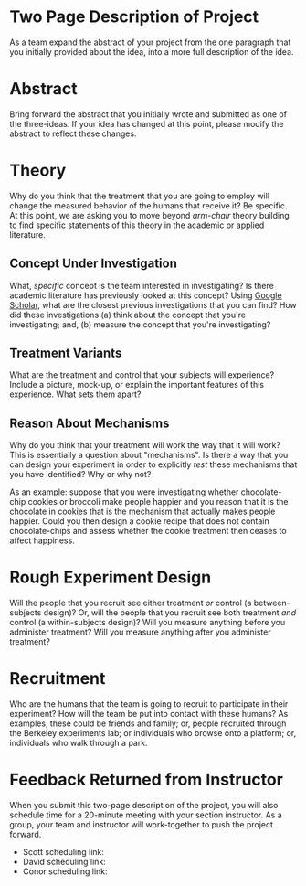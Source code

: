 # Two Page Description of Project 

As a team expand the abstract of your project from the one paragraph that you initially provided about the idea, into a more full description of the idea.

# Abstract 

Bring forward the abstract that you initially wrote and submitted as one of the three-ideas. If your idea has changed at this point, please modify the abstract to reflect these changes. 

# Theory 

Why do you think that the treatment that you are going to employ will change the measured behavior of the humans that receive it? Be specific. At this point, we are asking you to move beyond _arm-chair_ theory building to find specific statements of this theory in the academic or applied literature. 

## Concept Under Investigation 

What, _specific_ concept is the team interested in investigating? Is there academic literature has previously looked at this concept? Using [Google Scholar](scholar.google.com), what are the closest previous investigations that you can find? How did these investigations (a) think about the concept that you're investigating; and, (b) measure the concept that you're investigating?

## Treatment Variants 

What are the treatment and control that your subjects will experience? Include a picture, mock-up, or explain the important features of this experience. What sets them apart?

## Reason About Mechanisms 

Why do you think that your treatment will work the way that it will work? This is essentially a question about "mechanisms". Is there a way that you can design your experiment in order to explicitly _test_ these mechanisms that you have identified? Why or why not? 

As an example: suppose that you were investigating whether chocolate-chip cookies or broccoli make people happier and you reason that it is the chocolate in cookies that is the mechanism that actually makes people happier. Could you then design a cookie recipe that does not contain chocolate-chips and assess whether the cookie treatment then ceases to affect happiness.

# Rough Experiment Design 

Will the people that you recruit see either treatment _or_ control (a between-subjects design)? Or, will the people that you recruit see both treatment _and_ control (a within-subjects design)? Will you measure anything before you administer treatment? Will you measure anything after you administer treatment? 

# Recruitment 

Who are the humans that the team is going to recruit to participate in their experiment? How will the team be put into contact with these humans? As examples, these could be friends and family; or, people recruited through the Berkeley experiments lab; or individuals who browse onto a platform; or, individuals who walk through a park. 

# Feedback Returned from Instructor 

When you submit this two-page description of the project, you will also schedule time for a 20-minute meeting with your section instructor. As a group, your team and instructor will work-together to push the project forward. 

- Scott scheduling link:
- David scheduling link: 
- Conor scheduling link: 




